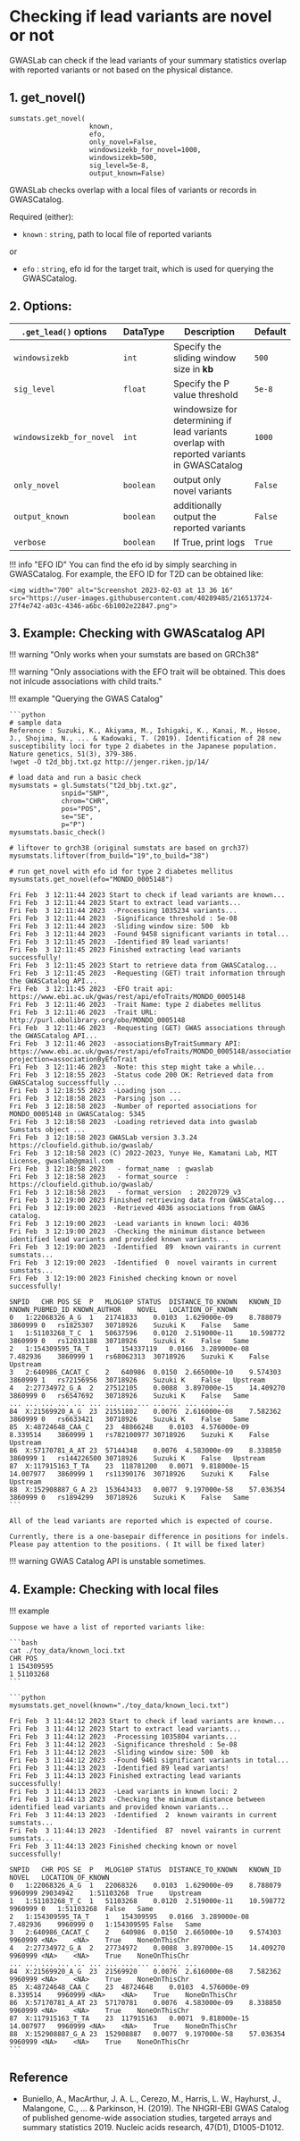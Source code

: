 
# Checking if lead variants are novel or not

GWASLab can check if the lead variants of your summary statistics overlap with reported variants or not based on the physical distance.

## 1. get_novel()

```
sumstats.get_novel(
                    known,
                    efo,
                    only_novel=False,
                    windowsizekb_for_novel=1000,
                    windowsizekb=500,
                    sig_level=5e-8,
                    output_known=False)
```


GWASLab checks overlap with a local files of variants or records in GWASCatalog.

Required (either):

- `known` : `string`, path to local file of reported variants

or 

- `efo` : `string`, efo id for the target trait, which is used for querying the GWASCatalog.

## 2. Options:

|`.get_lead()` options|DataType|Description|Default|
|-|-|-|-|
|`windowsizekb`|`int`|Specify the sliding window size in **kb**|`500`|
|`sig_level`|`float`|Specify the P value threshold|`5e-8`|
|`windowsizekb_for_novel`|`int`|windowsize for determining if lead variants overlap with reported variants in GWASCatalog|`1000`|
|`only_novel`|`boolean`|output only novel variants|`False`|
|`output_known`|`boolean`|additionally output the reported variants|`False`|
|`verbose`|`boolean`|If True, print logs|`True`|


!!! info "EFO ID"
    You can find the efo id by simply searching in GWASCatalog. For example, the EFO ID for T2D can be obtained like:
    
    <img width="700" alt="Screenshot 2023-02-03 at 13 36 16" src="https://user-images.githubusercontent.com/40289485/216513724-27f4e742-a03c-4346-a6bc-6b1002e22847.png">

## 3. Example: Checking with GWAScatalog API 

!!! warning "Only works when your sumstats are based on GRCh38" 

!!! warning "Only associations with the EFO trait will be obtained. This does not inlcude associations with child traits." 

!!! example "Querying the GWAS Catalog"

    ```python
    # sample data
    Reference : Suzuki, K., Akiyama, M., Ishigaki, K., Kanai, M., Hosoe, J., Shojima, N., ... & Kadowaki, T. (2019). Identification of 28 new     susceptibility loci for type 2 diabetes in the Japanese population. Nature genetics, 51(3), 379-386.
    !wget -O t2d_bbj.txt.gz http://jenger.riken.jp/14/
    
    # load data and run a basic check
    mysumstats = gl.Sumstats("t2d_bbj.txt.gz",
                 snpid="SNP",
                 chrom="CHR",
                 pos="POS",
                 se="SE",
                 p="P")
    mysumstats.basic_check()

    # liftover to grch38 (original sumstats are based on grch37)
    mysumstats.liftover(from_build="19",to_build="38")

    # run get_novel with efo id for type 2 diabetes mellitus
    mysumstats.get_novel(efo="MONDO_0005148")

    Fri Feb  3 12:11:44 2023 Start to check if lead variants are known...
    Fri Feb  3 12:11:44 2023 Start to extract lead variants...
    Fri Feb  3 12:11:44 2023  -Processing 1035234 variants...
    Fri Feb  3 12:11:44 2023  -Significance threshold : 5e-08
    Fri Feb  3 12:11:44 2023  -Sliding window size: 500  kb
    Fri Feb  3 12:11:44 2023  -Found 9458 significant variants in total...
    Fri Feb  3 12:11:45 2023  -Identified 89 lead variants!
    Fri Feb  3 12:11:45 2023 Finished extracting lead variants successfully!
    Fri Feb  3 12:11:45 2023 Start to retrieve data from GWASCatalog...
    Fri Feb  3 12:11:45 2023  -Requesting (GET) trait information through the GWASCatalog API...
    Fri Feb  3 12:11:45 2023  -EFO trait api: https://www.ebi.ac.uk/gwas/rest/api/efoTraits/MONDO_0005148
    Fri Feb  3 12:11:46 2023  -Trait Name: type 2 diabetes mellitus
    Fri Feb  3 12:11:46 2023  -Trait URL: http://purl.obolibrary.org/obo/MONDO_0005148
    Fri Feb  3 12:11:46 2023  -Requesting (GET) GWAS associations through the GWASCatalog API...
    Fri Feb  3 12:11:46 2023  -associationsByTraitSummary API: https://www.ebi.ac.uk/gwas/rest/api/efoTraits/MONDO_0005148/associations?    projection=associationByEfoTrait
    Fri Feb  3 12:11:46 2023  -Note: this step might take a while...
    Fri Feb  3 12:18:55 2023  -Status code 200 OK: Retrieved data from GWASCatalog successffully ...
    Fri Feb  3 12:18:55 2023  -Loading json ...
    Fri Feb  3 12:18:58 2023  -Parsing json ...
    Fri Feb  3 12:18:58 2023  -Number of reported associations for MONDO_0005148 in GWASCatalog: 5345
    Fri Feb  3 12:18:58 2023  -Loading retrieved data into gwaslab Sumstats object ...
    Fri Feb  3 12:18:58 2023 GWASLab version 3.3.24 https://cloufield.github.io/gwaslab/
    Fri Feb  3 12:18:58 2023 (C) 2022-2023, Yunye He, Kamatani Lab, MIT License, gwaslab@gmail.com
    Fri Feb  3 12:18:58 2023   - format_name  : gwaslab
    Fri Feb  3 12:18:58 2023   - format_source  : https://cloufield.github.io/gwaslab/
    Fri Feb  3 12:18:58 2023   - format_version  : 20220729_v3
    Fri Feb  3 12:19:00 2023 Finished retrieving data from GWASCatalog...
    Fri Feb  3 12:19:00 2023  -Retrieved 4036 associations from GWAS catalog.
    Fri Feb  3 12:19:00 2023  -Lead variants in known loci: 4036
    Fri Feb  3 12:19:00 2023  -Checking the minimum distance between identified lead variants and provided known variants...
    Fri Feb  3 12:19:00 2023  -Identified  89  known vairants in current sumstats...
    Fri Feb  3 12:19:00 2023  -Identified  0  novel vairants in current sumstats...
    Fri Feb  3 12:19:00 2023 Finished checking known or novel successfully!
    
    SNPID	CHR	POS	SE	P	MLOG10P	STATUS	DISTANCE_TO_KNOWN	KNOWN_ID	KNOWN_PUBMED_ID	KNOWN_AUTHOR	NOVEL	LOCATION_OF_KNOWN
    0	1:22068326_A_G	1	21741833	0.0103	1.629000e-09	8.788079	3860999	0	rs1825307	30718926	Suzuki K	False	Same
    1	1:51103268_T_C	1	50637596	0.0120	2.519000e-11	10.598772	3860999	0	rs12031188	30718926	Suzuki K	False	Same
    2	1:154309595_TA_T	1	154337119	0.0166	3.289000e-08	7.482936	3860999	1	rs68062313	30718926	Suzuki K	False	    Upstream
    3	2:640986_CACAT_C	2	640986	0.0150	2.665000e-10	9.574303	3860999	1	rs72156956	30718926	Suzuki K	False	Upstream
    4	2:27734972_G_A	2	27512105	0.0088	3.897000e-15	14.409270	3860999	0	rs6547692	30718926	Suzuki K	False	Same
    ...	...	...	...	...	...	...	...	...	...	...	...	...	...
    84	X:21569920_A_G	23	21551802	0.0076	2.616000e-08	7.582362	3860999	0	rs6633421	30718926	Suzuki K	False	Same
    85	X:48724648_CAA_C	23	48866248	0.0103	4.576000e-09	8.339514	3860999	1	rs782100977	30718926	Suzuki K	False	    Upstream
    86	X:57170781_A_AT	23	57144348	0.0076	4.583000e-09	8.338850	3860999	1	rs144226500	30718926	Suzuki K	False	Upstream
    87	X:117915163_T_TA	23	118781200	0.0071	9.818000e-15	14.007977	3860999	1	rs11390176	30718926	Suzuki K	False	    Upstream
    88	X:152908887_G_A	23	153643433	0.0077	9.197000e-58	57.036354	3860999	0	rs1894299	30718926	Suzuki K	False	Same
    ```
    
    All of the lead variants are reported which is expected of course. 

    Currently, there is a one-basepair difference in positions for indels. Please pay attention to the positions. ( It will be fixed later)

!!! warning 
    GWAS Catalog API is unstable sometimes.

## 4. Example: Checking with local files

!!! example
    
    Suppose we have a list of reported variants like:

    ```bash
    cat ./toy_data/known_loci.txt
    CHR POS
    1 154309595
    1 51103268
    ```

    ```python
    mysumstats.get_novel(known="./toy_data/known_loci.txt")
    
    Fri Feb  3 11:44:12 2023 Start to check if lead variants are known...
    Fri Feb  3 11:44:12 2023 Start to extract lead variants...
    Fri Feb  3 11:44:12 2023  -Processing 1035804 variants...
    Fri Feb  3 11:44:12 2023  -Significance threshold : 5e-08
    Fri Feb  3 11:44:12 2023  -Sliding window size: 500  kb
    Fri Feb  3 11:44:12 2023  -Found 9461 significant variants in total...
    Fri Feb  3 11:44:13 2023  -Identified 89 lead variants!
    Fri Feb  3 11:44:13 2023 Finished extracting lead variants successfully!
    Fri Feb  3 11:44:13 2023  -Lead variants in known loci: 2
    Fri Feb  3 11:44:13 2023  -Checking the minimum distance between identified lead variants and provided known variants...
    Fri Feb  3 11:44:13 2023  -Identified  2  known vairants in current sumstats...
    Fri Feb  3 11:44:13 2023  -Identified  87  novel vairants in current sumstats...
    Fri Feb  3 11:44:13 2023 Finished checking known or novel successfully!
    
    SNPID	CHR	POS	SE	P	MLOG10P	STATUS	DISTANCE_TO_KNOWN	KNOWN_ID	NOVEL	LOCATION_OF_KNOWN
    0	1:22068326_A_G	1	22068326	0.0103	1.629000e-09	8.788079	9960999	29034942	1:51103268	True	Upstream
    1	1:51103268_T_C	1	51103268	0.0120	2.519000e-11	10.598772	9960999	0	1:51103268	False	Same
    2	1:154309595_TA_T	1	154309595	0.0166	3.289000e-08	7.482936	9960999	0	1:154309595	False	Same
    3	2:640986_CACAT_C	2	640986	0.0150	2.665000e-10	9.574303	9960999	<NA>	<NA>	True	NoneOnThisChr
    4	2:27734972_G_A	2	27734972	0.0088	3.897000e-15	14.409270	9960999	<NA>	<NA>	True	NoneOnThisChr
    ...	...	...	...	...	...	...	...	...	...	...	...
    84	X:21569920_A_G	23	21569920	0.0076	2.616000e-08	7.582362	9960999	<NA>	<NA>	True	NoneOnThisChr
    85	X:48724648_CAA_C	23	48724648	0.0103	4.576000e-09	8.339514	9960999	<NA>	<NA>	True	NoneOnThisChr
    86	X:57170781_A_AT	23	57170781	0.0076	4.583000e-09	8.338850	9960999	<NA>	<NA>	True	NoneOnThisChr
    87	X:117915163_T_TA	23	117915163	0.0071	9.818000e-15	14.007977	9960999	<NA>	<NA>	True	NoneOnThisChr
    88	X:152908887_G_A	23	152908887	0.0077	9.197000e-58	57.036354	9960999	<NA>	<NA>	True	NoneOnThisChr
    ```

## Reference

- Buniello, A., MacArthur, J. A. L., Cerezo, M., Harris, L. W., Hayhurst, J., Malangone, C., ... & Parkinson, H. (2019). The NHGRI-EBI GWAS Catalog of published genome-wide association studies, targeted arrays and summary statistics 2019. Nucleic acids research, 47(D1), D1005-D1012.
